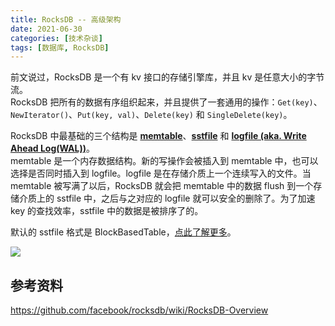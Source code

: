 ```yaml
---
title: RocksDB -- 高级架构
date: 2021-06-30
categories: [技术杂谈]
tags: [数据库, RocksDB]
---
```






前文说过，RocksDB 是一个有 kv 接口的存储引擎库，并且 kv 是任意大小的字节流。  
RocksDB 把所有的数据有序组织起来，并且提供了一套通用的操作：`Get(key)`、`NewIterator()`、`Put(key, val)`、`Delete(key)` 和 `SingleDelete(key)`。

RocksDB 中最基础的三个结构是 **[memtable](https://github.com/facebook/rocksdb/wiki/MemTable)**、**[sstfile](https://github.com/facebook/rocksdb/wiki/Rocksdb-BlockBasedTable-Format)** 和 **[logfile (aka. Write Ahead Log(WAL))](https://github.com/facebook/rocksdb/wiki/Write-Ahead-Log)**。  
memtable 是一个内存数据结构。新的写操作会被插入到 memtable 中，也可以选择是否同时插入到 logfile。logfile 是在存储介质上一个连续写入的文件。当 memtable 被写满了以后，RocksDB 就会把 memtable 中的数据 flush 到一个存储介质上的 sstfile 中，之后与之对应的 logfile 就可以安全的删除了。为了加速 key 的查找效率，sstfile 中的数据是被排序了的。

<!--more-->

默认的 sstfile 格式是 BlockBasedTable，[点此了解更多](https://gukaifeng.me/2021/05/19/RocksDB-BlockBasedTable-%E5%88%86%E6%9E%90/)。

![](/posts/RocksDB%20--%20高级架构/RocksDB--gao-ji-jia-gou_1.png)


## 参考资料

https://github.com/facebook/rocksdb/wiki/RocksDB-Overview
